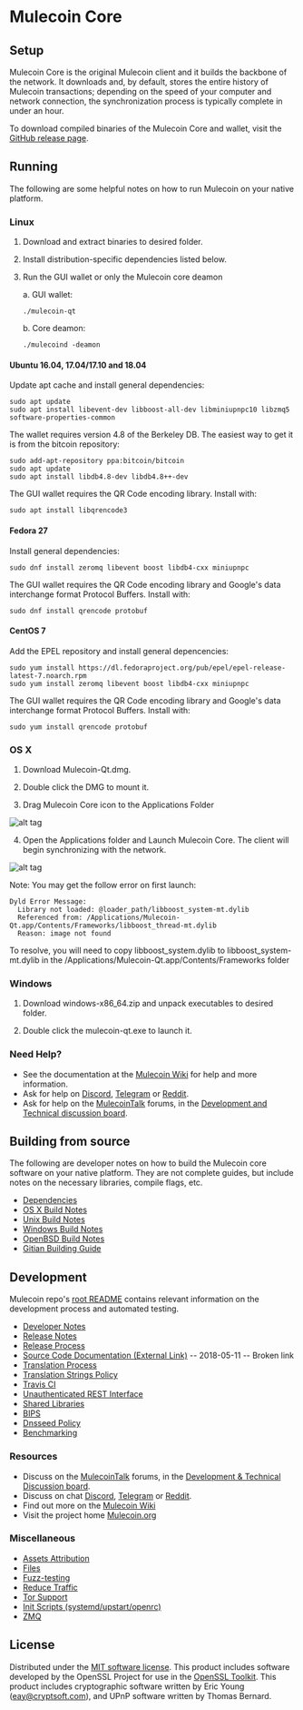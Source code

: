 Mulecoin Core
==============

Setup
---------------------
Mulecoin Core is the original Mulecoin client and it builds the backbone of the network. It downloads and, by default, stores the entire history of Mulecoin transactions; depending on the speed of your computer and network connection, the synchronization process is typically complete in under an hour.

To download compiled binaries of the Mulecoin Core and wallet, visit the [GitHub release page](https://github.com/MulecoinProject/Mulecoin/releases).

Running
---------------------
The following are some helpful notes on how to run Mulecoin on your native platform.

### Linux

1) Download and extract binaries to desired folder.

2) Install distribution-specific dependencies listed below.

3) Run the GUI wallet or only the Mulecoin core deamon

   a. GUI wallet:
   
   `./mulecoin-qt`

   b. Core deamon:
   
   `./mulecoind -deamon`

#### Ubuntu 16.04, 17.04/17.10 and 18.04

Update apt cache and install general dependencies:

```
sudo apt update
sudo apt install libevent-dev libboost-all-dev libminiupnpc10 libzmq5 software-properties-common
```

The wallet requires version 4.8 of the Berkeley DB. The easiest way to get it is from the bitcoin repository: 

```
sudo add-apt-repository ppa:bitcoin/bitcoin
sudo apt update
sudo apt install libdb4.8-dev libdb4.8++-dev
```

The GUI wallet requires the QR Code encoding library. Install with:

`sudo apt install libqrencode3`

#### Fedora 27

Install general dependencies:

`sudo dnf install zeromq libevent boost libdb4-cxx miniupnpc`

The GUI wallet requires the QR Code encoding library and Google's data interchange format Protocol Buffers. Install with:

`sudo dnf install qrencode protobuf`

#### CentOS 7

Add the EPEL repository and install general depencencies:

```
sudo yum install https://dl.fedoraproject.org/pub/epel/epel-release-latest-7.noarch.rpm
sudo yum install zeromq libevent boost libdb4-cxx miniupnpc
```

The GUI wallet requires the QR Code encoding library and Google's data interchange format Protocol Buffers. Install with:

`sudo yum install qrencode protobuf`

### OS X

1) Download Mulecoin-Qt.dmg.

2) Double click the DMG to mount it. 

3) Drag Mulecoin Core icon to the Applications Folder

![alt tag](https://i.imgur.com/GLhBFUV.png)

4) Open the Applications folder and Launch Mulecoin Core. The client will begin synchronizing with the network.

![alt tag](https://i.imgur.com/v3962qo.png)

Note: You may get the follow error on first launch:
```
Dyld Error Message:
  Library not loaded: @loader_path/libboost_system-mt.dylib
  Referenced from: /Applications/Mulecoin-Qt.app/Contents/Frameworks/libboost_thread-mt.dylib
  Reason: image not found
```
To resolve, you will need to copy libboost_system.dylib to libboost_system-mt.dylib in the /Applications/Mulecoin-Qt.app/Contents/Frameworks folder

### Windows

1) Download windows-x86_64.zip and unpack executables to desired folder.

2) Double click the mulecoin-qt.exe to launch it.

### Need Help?

- See the documentation at the [Mulecoin Wiki](https://mulecoin.wiki/wiki/Mulecoin_Wiki)
for help and more information.
- Ask for help on [Discord](https://discord.gg/DUkcBst), [Telegram](https://t.me/MulecoinDev) or [Reddit](https://www.reddit.com/r/Mulecoin/).
- Ask for help on the [MulecoinTalk](https://www.mulecointalk.org/) forums, in the [Development and Technical discussion board](https://www.mulecointalk.org/?forum=661517).

Building from source
---------------------
The following are developer notes on how to build the Mulecoin core software on your native platform. They are not complete guides, but include notes on the necessary libraries, compile flags, etc.

- [Dependencies](https://github.com/MulecoinProject/Mulecoin/tree/master/doc/dependencies.md)
- [OS X Build Notes](https://github.com/MulecoinProject/Mulecoin/tree/master/doc/build-osx.md)
- [Unix Build Notes](https://github.com/MulecoinProject/Mulecoin/tree/master/doc/build-unix.md)
- [Windows Build Notes](https://github.com/MulecoinProject/Mulecoin/tree/master/doc/build-windows.md)
- [OpenBSD Build Notes](https://github.com/MulecoinProject/Mulecoin/tree/master/doc/build-openbsd.md)
- [Gitian Building Guide](https://github.com/MulecoinProject/Mulecoin/tree/master/doc/gitian-building.md)

Development
---------------------
Mulecoin repo's [root README](https://github.com/MulecoinProject/Mulecoin/blob/master/README.md) contains relevant information on the development process and automated testing.

- [Developer Notes](https://github.com/MulecoinProject/Mulecoin/blob/master/doc/developer-notes.md)
- [Release Notes](https://github.com/MulecoinProject/Mulecoin/blob/master/doc/release-notes.md)
- [Release Process](https://github.com/MulecoinProject/Mulecoin/blob/master/doc/release-process.md)
- [Source Code Documentation (External Link)](https://dev.visucore.com/mulecoin/doxygen/) -- 2018-05-11 -- Broken link
- [Translation Process](https://github.com/MulecoinProject/Mulecoin/blob/master/doc/translation_process.md)
- [Translation Strings Policy](https://github.com/MulecoinProject/Mulecoin/blob/master/doc/translation_strings_policy.md)
- [Travis CI](https://github.com/MulecoinProject/Mulecoin/blob/master/doc/travis-ci.md)
- [Unauthenticated REST Interface](https://github.com/MulecoinProject/Mulecoin/blob/master/doc/REST-interface.md)
- [Shared Libraries](https://github.com/MulecoinProject/Mulecoin/blob/master/doc/shared-libraries.md)
- [BIPS](https://github.com/MulecoinProject/Mulecoin/blob/master/doc/bips.md)
- [Dnsseed Policy](https://github.com/MulecoinProject/Mulecoin/blob/master/doc/dnsseed-policy.md)
- [Benchmarking](https://github.com/MulecoinProject/Mulecoin/blob/master/doc/benchmarking.md)

### Resources
- Discuss on the [MulecoinTalk](https://www.mulecointalk.org/) forums, in the [Development & Technical Discussion board](https://www.mulecointalk.org/?forum=661517).
- Discuss on chat [Discord](https://discord.gg/DUkcBst), [Telegram](https://t.me/MulecoinDev) or [Reddit](https://www.reddit.com/r/Mulecoin/).
- Find out more on the [Mulecoin Wiki](https://mulecoin.wiki/wiki/Mulecoin_Wiki)
- Visit the project home [Mulecoin.org](https://mulecoin.org)

### Miscellaneous
- [Assets Attribution](https://github.com/MulecoinProject/Mulecoin/blob/master/doc/assets-attribution.md)
- [Files](https://github.com/MulecoinProject/Mulecoin/blob/master/doc/files.md)
- [Fuzz-testing](https://github.com/MulecoinProject/Mulecoin/blob/master/doc/fuzzing.md)
- [Reduce Traffic](https://github.com/MulecoinProject/Mulecoin/blob/master/doc/reduce-traffic.md)
- [Tor Support](https://github.com/MulecoinProject/Mulecoin/blob/master/doc/tor.md)
- [Init Scripts (systemd/upstart/openrc)](https://github.com/MulecoinProject/Mulecoin/blob/master/doc/init.md)
- [ZMQ](https://github.com/MulecoinProject/Mulecoin/blob/master/doc/zmq.md)

License
---------------------
Distributed under the [MIT software license](https://github.com/MulecoinProject/Mulecoin/blob/master/COPYING).
This product includes software developed by the OpenSSL Project for use in the [OpenSSL Toolkit](https://www.openssl.org/). This product includes
cryptographic software written by Eric Young ([eay@cryptsoft.com](mailto:eay@cryptsoft.com)), and UPnP software written by Thomas Bernard.
